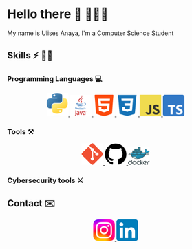# Hello there 👋 🤸🏻‍♂️

<!--
**ulisessap/ulisessap** is a ✨ _special_ ✨ repository because its `README.md` (this file) appears on your GitHub profile.

Here are some ideas to get you started:

- 🔭 I’m currently working on ...
- 🌱 I’m currently learning ...
- 👯 I’m looking to collaborate on ...
- 🤔 I’m looking for help with ...
- 💬 Ask me about ...
- 📫 How to reach me: ...
- 😄 Pronouns: ...
- ⚡ Fun fact: ...
-->
My name is Ulises Anaya, I'm a Computer Science Student
## Skills ⚡ 👨‍💻
### Programming Languages 💻
<p align="center">
   
   <a href="https://es.wikipedia.org/wiki/Python_(lenguaje_de_programación)">
    <img src="images/python_logo.png" width="50"/>
  </a>
  
  <a href="https://es.wikipedia.org/wiki/Java_(lenguaje_de_programación)">
    <img src="images/java_logo.png" width="50"/>
  </a>

   <a href="https://es.wikipedia.org/wiki/HTML">
    <img src="images/html_logo.png" width="50"/>
  </a>

   <a href="https://es.wikipedia.org/wiki/CSS">
    <img src="images/css_logo.png" width="50"/>
  </a>

   <a href="https://es.wikipedia.org/wiki/JavaSript">
    <img src="images/javaScriptlogo.png" width="50"/>
  </a>

  <a href="https://es.wikipedia.org/wiki/TypeScript">
    <img src="images/typescript_logo.png" width="50"/>
  </a>

</p>

### **Tools** ⚒️
<p align="center">
   <a href="https://git-scm.com/">
    <img src="images/git_logo.png" width="50"/>
  </a>
  
  <a href="https://github.com/">
    <img src="images/github_logo.png" width="50"/>
  </a>

   <a href="https://www.docker.com/">
    <img src="images/docker_logo.png" width="50"/>
  </a>

   
</p>

### Cybersecurity tools ⚔️

## Contact ✉️
<p align="center">
   <a href="https://www.instagram.com/ulisess_ap/">
    <img src="images/Instagram_logo.png" width="50"/>
  </a>
  
  <a href="https://www.linkedin.com/in/ulises-anaya-12808b27b/">
    <img src="images/linkedin.png" width="50"/>
  </a>
   
</p>






